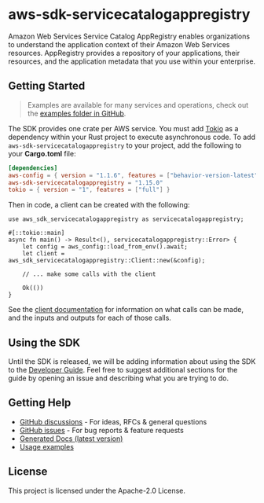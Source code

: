 # aws-sdk-servicecatalogappregistry

Amazon Web Services Service Catalog AppRegistry enables organizations to understand the application context of their Amazon Web Services resources. AppRegistry provides a repository of your applications, their resources, and the application metadata that you use within your enterprise.

## Getting Started

> Examples are available for many services and operations, check out the
> [examples folder in GitHub](https://github.com/awslabs/aws-sdk-rust/tree/main/examples).

The SDK provides one crate per AWS service. You must add [Tokio](https://crates.io/crates/tokio)
as a dependency within your Rust project to execute asynchronous code. To add `aws-sdk-servicecatalogappregistry` to
your project, add the following to your **Cargo.toml** file:

```toml
[dependencies]
aws-config = { version = "1.1.6", features = ["behavior-version-latest"] }
aws-sdk-servicecatalogappregistry = "1.15.0"
tokio = { version = "1", features = ["full"] }
```

Then in code, a client can be created with the following:

```rust,no_run
use aws_sdk_servicecatalogappregistry as servicecatalogappregistry;

#[::tokio::main]
async fn main() -> Result<(), servicecatalogappregistry::Error> {
    let config = aws_config::load_from_env().await;
    let client = aws_sdk_servicecatalogappregistry::Client::new(&config);

    // ... make some calls with the client

    Ok(())
}
```

See the [client documentation](https://docs.rs/aws-sdk-servicecatalogappregistry/latest/aws_sdk_servicecatalogappregistry/client/struct.Client.html)
for information on what calls can be made, and the inputs and outputs for each of those calls.

## Using the SDK

Until the SDK is released, we will be adding information about using the SDK to the
[Developer Guide](https://docs.aws.amazon.com/sdk-for-rust/latest/dg/welcome.html). Feel free to suggest
additional sections for the guide by opening an issue and describing what you are trying to do.

## Getting Help

* [GitHub discussions](https://github.com/awslabs/aws-sdk-rust/discussions) - For ideas, RFCs & general questions
* [GitHub issues](https://github.com/awslabs/aws-sdk-rust/issues/new/choose) - For bug reports & feature requests
* [Generated Docs (latest version)](https://awslabs.github.io/aws-sdk-rust/)
* [Usage examples](https://github.com/awslabs/aws-sdk-rust/tree/main/examples)

## License

This project is licensed under the Apache-2.0 License.

